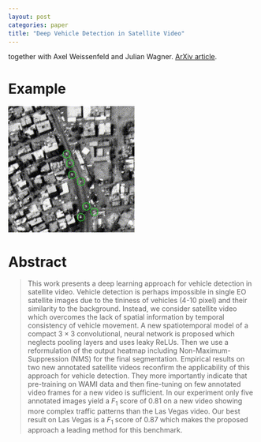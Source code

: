 ```yaml
---
layout: post
categories: paper
title: "Deep Vehicle Detection in Satellite Video"
---
```

together with Axel Weissenfeld and Julian Wagner. [ArXiv article](https://arxiv.org/abs/2204.06828).

# Example
![Image](/assets/images/pflugfelder22arxiv.gif)

# Abstract
> This work presents a deep learning approach for vehicle detection in satellite video. Vehicle detection is perhaps impossible in single EO satellite images due to the tininess of vehicles (4-10 pixel) and their similarity to the background. Instead, we consider satellite video which overcomes the lack of spatial information by temporal consistency of vehicle movement. A new spatiotemporal model of a compact $3 \times 3$ convolutional, neural network is proposed which neglects pooling layers and uses leaky ReLUs. Then we use a reformulation of the output heatmap including Non-Maximum-Suppression (NMS) for the final segmentation. Empirical results on two new annotated satellite videos reconfirm the applicability of this approach for vehicle detection. They more importantly indicate that pre-training on WAMI data and then fine-tuning on few annotated video frames for a new video is sufficient. In our experiment only five annotated images yield a $F_1$ score of 0.81 on a new video showing more complex traffic patterns than the Las Vegas video. Our best result on Las Vegas is a $F_1$ score of 0.87 which makes the proposed approach a leading method for this benchmark.
